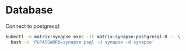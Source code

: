 # Database

Connect to postgresql:
```bash
kubectl -n matrix-synapse exec -it matrix-synapse-postgresql-0 -- \
  bash -c 'PGPASSWORD=synapse psql -U synapse -d synapse'
```
